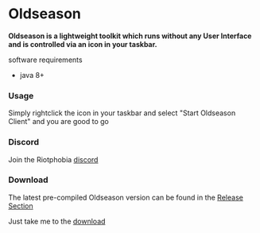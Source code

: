 # Oldseason

**Oldseason is a lightweight toolkit which runs without any User Interface and is controlled via an icon in your taskbar.**

software requirements

* java 8+

### Usage

Simply rightclick the icon in your taskbar and select "Start Oldseason Client" and you are good to go

### Discord

Join the Riotphobia [discord](https://discord.gg/JRDwxFxW7m)

### Download

The latest pre-compiled Oldseason version can be found in the [Release Section](https://github.com/Riotphobia/Oldseason/releases)

Just take me to the [download](https://github.com/Riotphobia/Oldseason/releases/download/production-1.0/Oldseason-1.0.jar)
